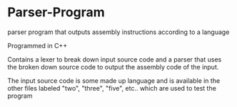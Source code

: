 # Parser-Program
parser program that outputs assembly instructions according to a language

Programmed in C++

Contains a lexer to break down input source code and a parser that uses the broken down source code to output the assembly code of the input.

The input source code is some made up language and is available in the other files labeled "two", "three", "five", etc.. which are used to test the program
